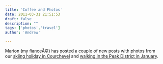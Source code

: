 ```yaml
---
title: 'Coffee and Photos'
date: 2011-03-31 21:51:53
draft: false
description: ""
tags: ['photos','travel']
author: 'Andrew'

---
```


Marion (my fianceÃ©) has posted a couple of new posts with photos from our [skiing holiday in Courchevel](http://www.marionmouttou.co.uk/uncategorized/courchevel/ "skiing in courchevel - Marion's blog") and [walking in the Peak District in January](http://www.marionmouttou.co.uk/travel/walking-week-end-in-january/ "walking in peak district -Marion's blog").
